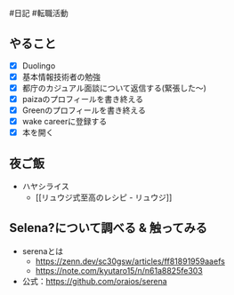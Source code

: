 #日記 #転職活動

## やること
- [x] Duolingo
- [x] 基本情報技術者の勉強
- [x] 都庁のカジュアル面談について返信する(緊張した〜)
- [x] paizaのプロフィールを書き終える
- [x] Greenのプロフィールを書き終える
- [x] wake careerに登録する
- [x] 本を開く

## 夜ご飯
- ハヤシライス
	- [[リュウジ式至高のレシピ - リュウジ]]

## Selena?について調べる & 触ってみる
- serenaとは
	- https://zenn.dev/sc30gsw/articles/ff81891959aaefs
	- https://note.com/kyutaro15/n/n61a8825fe303
- 公式：https://github.com/oraios/serena